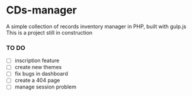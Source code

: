 # CDs-manager
A simple collection of records inventory manager in PHP, built with gulp.js
This is a project still in construction

### TO DO

- [ ] inscription feature
- [ ] create new themes
- [ ] fix bugs in dashboard
- [ ] create a 404 page
- [ ] manage session problem
